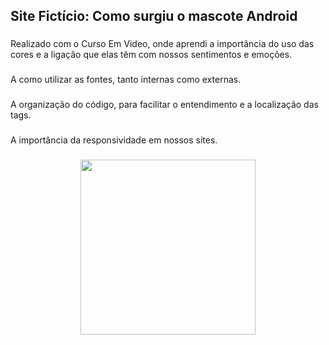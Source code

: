 <h2 align="left">Site Fictício: Como surgiu o mascote Android</h2>

###

<p align="left">Realizado com o Curso Em Video, onde aprendi a importância do uso das cores e a ligação que elas têm com nossos sentimentos e emoções.</p>

###

<p align="left">A como utilizar as fontes, tanto internas como externas.</p>

###

<p align="left">A organização do código, para facilitar o entendimento e a localização das tags.</p>

###

<p align="left">A importância da responsividade em nossos sites.</p>

###

<div align="center">
  <img height="280" src="https://github.com/SrtaKennedy/Site-ficticio/assets/90563215/84ca2f50-4bcb-47cb-bf38-7e676ae0d432"  />
</div>

###
